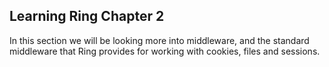## Learning Ring Chapter 2

In this section we will be looking more into middleware, and the standard middleware that Ring provides for working with
cookies, files and sessions.
